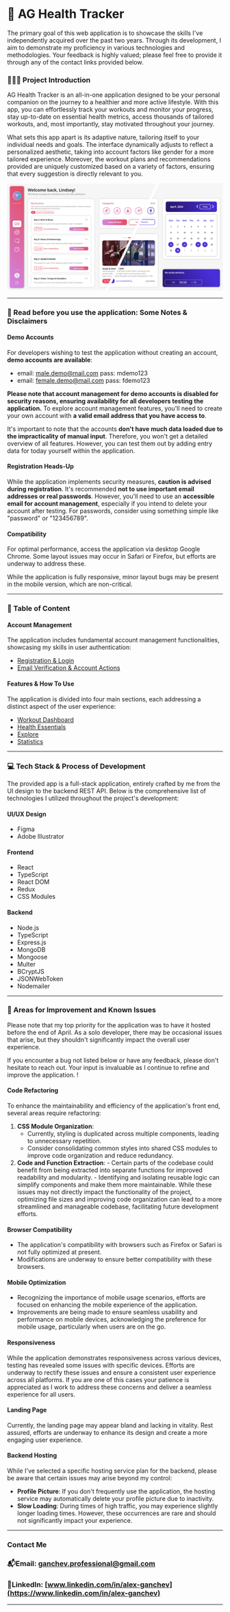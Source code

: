 # 👟 AG Health Tracker

The primary goal of this web application is to showcase the skills I've independently acquired over the past two years. Through its development, I aim to demonstrate my proficiency in various technologies and methodologies. Your feedback is highly valued; please feel free to provide it through any of the contact links provided below.

### 💁🏻‍♂️ Project Introduction

AG Health Tracker is an all-in-one application designed to be your personal companion on the journey to a healthier and more active lifestyle. With this app, you can effortlessly track your workouts and monitor your progress, stay up-to-date on essential health metrics, access thousands of tailored workouts, and, most importantly, stay motivated throughout your journey.

What sets this app apart is its adaptive nature, tailoring itself to your individual needs and goals. The interface dynamically adjusts to reflect a personalized aesthetic, taking into account factors like gender for a more tailored experience. Moreover, the workout plans and recommendations provided are uniquely customized based on a variety of factors, ensuring that every suggestion is directly relevant to you.

![Workout Page](./documentation/resources/workout_page.png)

---

### 📝 Read before you use the application: Some Notes & Disclaimers

#### Demo Accounts

For developers wishing to test the application without creating an account, **demo accounts are available**:

- email: male.demo@mail.com pass: mdemo123
- email: female.demo@mail.com pass: fdemo123

**Please note that account management for demo accounts is disabled for security reasons, ensuring availability for all developers testing the application.** To explore account management features, you'll need to create your own account with **a valid email address that you have access to**.

It's important to note that the accounts **don't have much data loaded due to the impracticality of manual input**. Therefore, you won't get a detailed overview of all features. However, you can test them out by adding entry data for today yourself within the application.

#### Registration Heads-Up

While the application implements security measures, **caution is advised during registration**. It's recommended **not to use important email addresses or real passwords**. However, you'll need to use an **accessible email for account management**, especially if you intend to delete your account after testing. For passwords, consider using something simple like "password" or "123456789".

#### Compatibility

For optimal performance, access the application via desktop Google Chrome. Some layout issues may occur in Safari or Firefox, but efforts are underway to address these.

While the application is fully responsive, minor layout bugs may be present in the mobile version, which are non-critical.

---

### 📑 Table of Content

#### Account Management

The application includes fundamental account management functionalities, showcasing my skills in user authentication:

- [Registration & Login](documentation/pages/Account%20Management#🔑%20Registration%20&%20Login)
- [Email Verification & Account Actions](documentation/pages/Account%20Management#🔐%20Account%20Management)

#### Features & How To Use

The application is divided into four main sections, each addressing a distinct aspect of the user experience:

- [Workout Dashboard](documentation/pages/Workout%20Dashboard.md)
- [Health Essentials](documentation/pages/Health%20Essentials.md)
- [Explore](documentation/pages/Explore.md)
- [Statistics](documentation/pages/Statistics.md)

---

### 💻 Tech Stack & Process of Development

The provided app is a full-stack application, entirely crafted by me from the UI design to the backend REST API. Below is the comprehensive list of technologies I utilized throughout the project's development:

#### UI/UX Design

- Figma
- Adobe Illustrator

#### Frontend

- React
- TypeScript
- React DOM
- Redux
- CSS Modules

#### Backend

- Node.js
- TypeScript
- Express.js
- MongoDB
- Mongoose
- Multer
- BCryptJS
- JSONWebToken
- Nodemailer

---

### 🎯 Areas for Improvement and Known Issues

Please note that my top priority for the application was to have it hosted before the end of April. As a solo developer, there may be occasional issues that arise, but they shouldn't significantly impact the overall user experience.

If you encounter a bug not listed below or have any feedback, please don't hesitate to reach out. Your input is invaluable as I continue to refine and improve the application.
!

#### Code Refactoring

To enhance the maintainability and efficiency of the application's front end, several areas require refactoring:

1. **CSS Module Organization**:
   - Currently, styling is duplicated across multiple components, leading to unnecessary repetition.
   - Consider consolidating common styles into shared CSS modules to improve code organization and reduce redundancy.
2. **Code and Function Extraction**: - Certain parts of the codebase could benefit from being extracted into separate functions for improved readability and modularity. - Identifying and isolating reusable logic can simplify components and make them more maintainable.
   While these issues may not directly impact the functionality of the project, optimizing file sizes and improving code organization can lead to a more streamlined and manageable codebase, facilitating future development efforts.

#### Browser Compatibility

- The application's compatibility with browsers such as Firefox or Safari is not fully optimized at present.
- Modifications are underway to ensure better compatibility with these browsers.

#### Mobile Optimization

- Recognizing the importance of mobile usage scenarios, efforts are focused on enhancing the mobile experience of the application.
- Improvements are being made to ensure seamless usability and performance on mobile devices, acknowledging the preference for mobile usage, particularly when users are on the go.

#### Responsiveness

While the application demonstrates responsiveness across various devices, testing has revealed some issues with specific devices. Efforts are underway to rectify these issues and ensure a consistent user experience across all platforms. If you are one of this cases your patience is appreciated as I work to address these concerns and deliver a seamless experience for all users.

#### Landing Page

Currently, the landing page may appear bland and lacking in vitality. Rest assured, efforts are underway to enhance its design and create a more engaging user experience.

#### Backend Hosting

While I've selected a specific hosting service plan for the backend, please be aware that certain issues may arise beyond my control:

- **Profile Picture**: If you don't frequently use the application, the hosting service may automatically delete your profile picture due to inactivity.
- **Slow Loading**: During times of high traffic, you may experience slightly longer loading times. However, these occurrences are rare and should not significantly impact your experience.

---

### Contact Me

### 📬Email: ganchev.professional@gmail.com

### 📌LinkedIn: [www.linkedin.com/in/alex-ganchev](https://www.linkedin.com/in/alex-ganchev)

---
